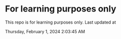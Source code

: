 # For learning purposes only
This repo is for learning purposes only.
Last updated at

Thursday, February 1, 2024 2:03:45 AM

